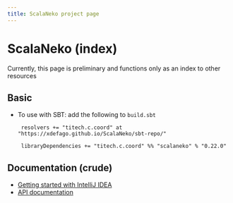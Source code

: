 ```yaml
---
title: ScalaNeko project page
---
```


# ScalaNeko (index)

Currently, this page is preliminary and functions only as an index to other resources

## Basic

* To use with SBT: add the following to `build.sbt`
        
       resolvers += "titech.c.coord" at "https://xdefago.github.io/ScalaNeko/sbt-repo/"
      
       libraryDependencies += "titech.c.coord" %% "scalaneko" % "0.22.0"

## Documentation (crude)

* [Getting started with IntelliJ IDEA](install/)
* [API documentation](latest/api/neko/)
